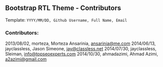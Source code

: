 ## Bootstrap RTL Theme - Contributors


Template:
`YYYY/MM/DD, Github Username, Full Name, Email`

### Contributors:

2013/08/02, morteza, Morteza Ansarinia, ansarinia@me.com
2014/06/13, jayclassless, Jason Simeone, jay@classless.net
2014/07/30, jayclassless, Sleiman, info@topseoexperts.com
2014/10/30, ahmadazimi, Ahmad Azimi, a2azimi@gmail.com
